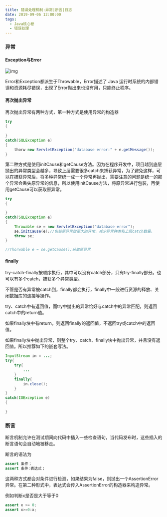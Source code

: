 ```yaml
---
title: 错误处理机制:异常|断言|日志
date: 2019-09-06 12:00:00
tags:
  - Java核心卷
  - 错误处理
---
```


### 异常

#### Exception与Error

![img](https://www.runoob.com/wp-content/uploads/2013/12/12-130Q1234I6223.jpg)

Error和Exception都派生于Throwable，Error描述了 Java 运行时系统的内部错误和资源耗尽错误，出现了Error抛出来也没有用，只能终止程序。

#### 再次抛出异常

再次抛出异常有两种方式，第一种方式是使用异常的构造器

```java
try
{
    
}
catch(SQLException e)
{
    thorw new ServletException("database error:" + e.getMessage());
}
```

第二种方式是使用initCause和getCause方法。因为在程序开发中，项目越到底层抛出的异常类型会越多，导致上层需要很多catch来捕获异常，为了避免这样，可以在捕获异常后，将多种异常统一成一个异常再抛出，需要注意的问题是统一的那个异常会丢失原异常的信息，所以使用initCause方法，将原异常进行包装，再使用getCause可以获取原异常。

```java
try
{

}
catch(SQLException e)
{
	Throwable se = new ServletException("database error");
    se.initCause(e);//包装原异常给更大的异常，减少异常种类和上层catch数量。
    throw se;
}

//Thorwable e = se.getCause();获取原异常
```

#### finally

try-catch-finally按顺序执行，其中可以没有catch部分，只有try-finally部分。也可以有多个catch，捕获多个异常类型。

不管是否有异常被catch到，finally都会执行，finally中一般进行资源的释放、关闭数据库的连接等操作。

try、catch中有返回值，而try中抛出的异常恰好与catch中的异常匹配，则返回catch中的return值。

如果finally块中有return，则返回finally的返回值，不返回try或catch中的返回值。

如果finally块中抛出异常，则整个try、catch、finally块中抛出异常，并且没有返回值。所以推荐如下的嵌套写法。

```java
InputStream in = ...;
try{
    try{
        ...
    }
    finally{
        in.close();
    }
}
catch(IOException e)
{
    
}
```

### 断言

断言机制允许在测试期间向代码中插入一些检查语句，当代码发布时，这些插入的断言语句会自动地被移走。

断言的语法为

```java
assert 条件；
assert 条件:表达式；
```

这两种方式都会对条件进行检测，如果结果为false，则抛出一个AssertionError异常。在第二种形式中，表达式会传入AssertionError的构造器来构造异常。

例如判断x是否是大于等于0

```java
assert x >= 0;
assert x>=0:x;
```